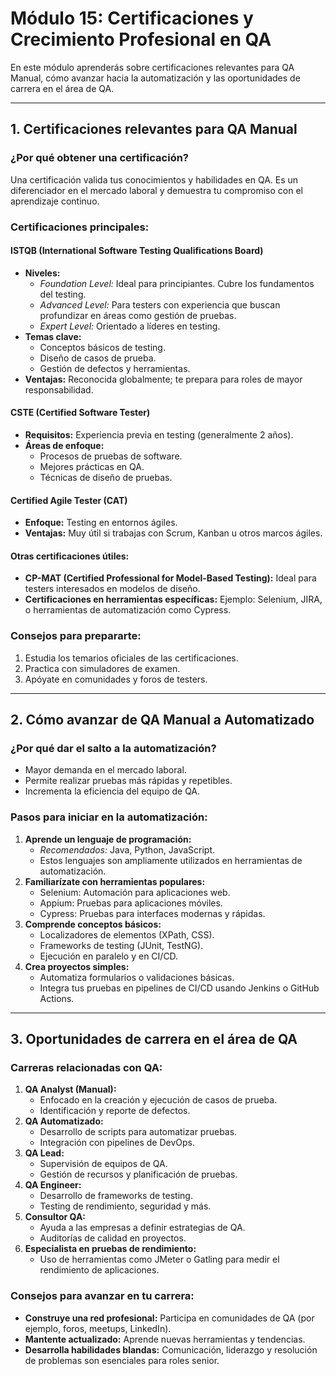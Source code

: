# Módulo 15: Certificaciones y Crecimiento Profesional en QA

En este módulo aprenderás sobre certificaciones relevantes para QA Manual, cómo avanzar hacia la automatización y las oportunidades de carrera en el área de QA.

---

## 1. Certificaciones relevantes para QA Manual

### **¿Por qué obtener una certificación?**
Una certificación valida tus conocimientos y habilidades en QA. Es un diferenciador en el mercado laboral y demuestra tu compromiso con el aprendizaje continuo.

### **Certificaciones principales:**

#### **ISTQB (International Software Testing Qualifications Board)**
- **Niveles:** 
  - *Foundation Level:* Ideal para principiantes. Cubre los fundamentos del testing.
  - *Advanced Level:* Para testers con experiencia que buscan profundizar en áreas como gestión de pruebas.
  - *Expert Level:* Orientado a líderes en testing.
- **Temas clave:**
  - Conceptos básicos de testing.
  - Diseño de casos de prueba.
  - Gestión de defectos y herramientas.
- **Ventajas:** Reconocida globalmente; te prepara para roles de mayor responsabilidad.

#### **CSTE (Certified Software Tester)**
- **Requisitos:** Experiencia previa en testing (generalmente 2 años).
- **Áreas de enfoque:**
  - Procesos de pruebas de software.
  - Mejores prácticas en QA.
  - Técnicas de diseño de pruebas.

#### **Certified Agile Tester (CAT)**
- **Enfoque:** Testing en entornos ágiles.
- **Ventajas:** Muy útil si trabajas con Scrum, Kanban u otros marcos ágiles.

#### **Otras certificaciones útiles:**
- **CP-MAT (Certified Professional for Model-Based Testing):** Ideal para testers interesados en modelos de diseño.
- **Certificaciones en herramientas específicas:** Ejemplo: Selenium, JIRA, o herramientas de automatización como Cypress.

### **Consejos para prepararte:**
1. Estudia los temarios oficiales de las certificaciones.
2. Practica con simuladores de examen.
3. Apóyate en comunidades y foros de testers.

---

## 2. Cómo avanzar de QA Manual a Automatizado

### **¿Por qué dar el salto a la automatización?**
- Mayor demanda en el mercado laboral.
- Permite realizar pruebas más rápidas y repetibles.
- Incrementa la eficiencia del equipo de QA.

### **Pasos para iniciar en la automatización:**
1. **Aprende un lenguaje de programación:**
   - *Recomendados:* Java, Python, JavaScript.
   - Estos lenguajes son ampliamente utilizados en herramientas de automatización.
2. **Familiarízate con herramientas populares:**
   - Selenium: Automación para aplicaciones web.
   - Appium: Pruebas para aplicaciones móviles.
   - Cypress: Pruebas para interfaces modernas y rápidas.
3. **Comprende conceptos básicos:**
   - Localizadores de elementos (XPath, CSS).
   - Frameworks de testing (JUnit, TestNG).
   - Ejecución en paralelo y en CI/CD.
4. **Crea proyectos simples:**
   - Automatiza formularios o validaciones básicas.
   - Integra tus pruebas en pipelines de CI/CD usando Jenkins o GitHub Actions.

---

## 3. Oportunidades de carrera en el área de QA

### **Carreras relacionadas con QA:**
1. **QA Analyst (Manual):**
   - Enfocado en la creación y ejecución de casos de prueba.
   - Identificación y reporte de defectos.
2. **QA Automatizado:**
   - Desarrollo de scripts para automatizar pruebas.
   - Integración con pipelines de DevOps.
3. **QA Lead:**
   - Supervisión de equipos de QA.
   - Gestión de recursos y planificación de pruebas.
4. **QA Engineer:**
   - Desarrollo de frameworks de testing.
   - Testing de rendimiento, seguridad y más.
5. **Consultor QA:**
   - Ayuda a las empresas a definir estrategias de QA.
   - Auditorías de calidad en proyectos.
6. **Especialista en pruebas de rendimiento:**
   - Uso de herramientas como JMeter o Gatling para medir el rendimiento de aplicaciones.

### **Consejos para avanzar en tu carrera:**
- **Construye una red profesional:** Participa en comunidades de QA (por ejemplo, foros, meetups, LinkedIn).
- **Mantente actualizado:** Aprende nuevas herramientas y tendencias.
- **Desarrolla habilidades blandas:** Comunicación, liderazgo y resolución de problemas son esenciales para roles senior.
